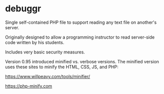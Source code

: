 # debuggr
Single self-contained PHP file to support reading any text file on another's server. 

Originally designed to allow a programming instructor to read server-side code written by his students. 

Includes very basic security measures.

Version 0.95 introduced minified vs. verbose versions.  The minified version uses these sites to minify the HTML, CSS, JS, and PHP:

https://www.willpeavy.com/tools/minifier/

https://php-minify.com 
